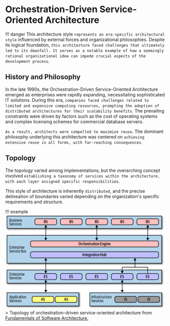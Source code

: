 # Orchestration-Driven Service-Oriented Architecture

!!! danger
    This architecture style `represents an era-specific architectural style` influenced by external forces and organizational philosophies. Despite its logical foundation, `this architecture faced challenges that ultimately led to its downfall. It serves as a notable example of how a seemingly rational organizational idea can impede crucial aspects of the development process`.

## History and Philosophy

In the late 1990s, the Orchestration-Driven Service-Oriented Architecture emerged as enterprises were rapidly expanding, necessitating sophisticated IT solutions. During this era, `companies faced challenges related to limited and expensive computing resources, prompting the adoption of distributed architectures for their scalability benefits`. The prevailing constraints were driven by factors such as the cost of operating systems and complex licensing schemes for commercial database servers.

`As a result, architects were compelled to maximize reuse`. The dominant philosophy underlying this architecture was centered on `achieving extensive reuse in all forms, with far-reaching consequences`.

## Topology

The topology varied among implementations, but the overarching concept involved `establishing a taxonomy of services within the architecture, with each layer assigned specific responsibilities`.

This style of architecture is inherently `distributed`, and the precise delineation of boundaries varied depending on the organization's specific requirements and structure.

!!! example
    ![Topology of orchestration-driven service-oriented architecture from [Fundamentals of Software Architecture.](https://learning.oreilly.com/library/view/fundamentals-of-software/9781492043447/)](https://raw.githubusercontent.com/RomeroGabriel/mastering-software-architecture/main/documentation/images/arch_styles/orchestration-example.png)
    > Topology of orchestration-driven service-oriented architecture from [Fundamentals of Software Architecture.](https://learning.oreilly.com/library/view/fundamentals-of-software/9781492043447/)
